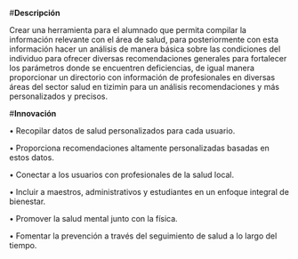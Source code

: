 #**Descripción**

Crear una herramienta para el alumnado que permita compilar la información relevante con el área de salud, para posteriormente con esta información hacer un análisis de manera básica sobre las condiciones del individuo para ofrecer diversas recomendaciones generales para fortalecer los parámetros donde se encuentren deficiencias, de igual manera proporcionar un directorio con información de profesionales en diversas áreas del sector salud en tizimin para un análisis recomendaciones y más personalizados y precisos.

#**Innovación**

•	Recopilar datos de salud personalizados para cada usuario.

•	Proporciona recomendaciones altamente personalizadas basadas en estos datos.

•	Conectar a los usuarios con profesionales de la salud local.

•	Incluir a maestros, administrativos y estudiantes en un enfoque integral de bienestar.

•	Promover la salud mental junto con la física.

•	Fomentar la prevención a través del seguimiento de salud a lo largo del tiempo.


